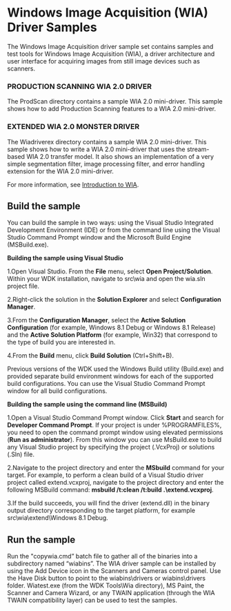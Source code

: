 ﻿<!---
    name: Windows Image Acquisition (WIA) Driver Samples
    platform: WDM
    language: cpp
    category: Image Scan
    description: Contains samples and test tools for Windows Image Acquisition (WIA), a driver architecture and user interface for acquiring images from still image devices such as scanners.
    samplefwlink: https://go.microsoft.com/fwlink/p/?linkid=856747
--->


Windows Image Acquisition (WIA) Driver Samples
==============================================

The Windows Image Acquisition driver sample set contains samples and test tools for Windows Image Acquisition (WIA), a driver architecture and user interface for acquiring images from still image devices such as scanners.

### PRODUCTION SCANNING WIA 2.0 DRIVER
The ProdScan directory contains a sample WIA 2.0 mini-driver. This sample shows how to add Production Scanning features to a WIA 2.0 mini-driver.

### EXTENDED WIA 2.0 MONSTER DRIVER
The Wiadriverex directory contains a sample WIA 2.0 mini-driver. This sample shows how to write a WIA 2.0 mini-driver that uses the stream-based WIA 2.0 transfer model. It also shows an implementation of a very simple segmentation filter, image processing filter, and error handling extension for the WIA 2.0 mini-driver.

For more information, see [Introduction to WIA](https://msdn.microsoft.com/en-us/library/windows/hardware/ff542835).


Build the sample
----------------

You can build the sample in two ways: using the Visual Studio Integrated Development Environment (IDE) or from the command line using the Visual Studio Command Prompt window and the Microsoft Build Engine (MSBuild.exe).

**Building the sample using Visual Studio**

1.Open Visual Studio. From the **File** menu, select **Open Project/Solution**. Within your WDK installation, navigate to src\\wia and open the wia.sln project file.

2.Right-click the solution in the **Solution Explorer** and select **Configuration Manager**.

3.From the **Configuration Manager**, select the **Active Solution Configuration** (for example, Windows 8.1 Debug or Windows 8.1 Release) and the **Active Solution Platform** (for example, Win32) that correspond to the type of build you are interested in.

4.From the **Build** menu, click **Build Solution** (Ctrl+Shift+B).

Previous versions of the WDK used the Windows Build utility (Build.exe) and provided separate build environment windows for each of the supported build configurations. You can use the Visual Studio Command Prompt window for all build configurations.

**Building the sample using the command line (MSBuild)**

1.Open a Visual Studio Command Prompt window. Click **Start** and search for **Developer Command Prompt**. If your project is under %PROGRAMFILES%, you need to open the command prompt window using elevated permissions (**Run as administrator**). From this window you can use MsBuild.exe to build any Visual Studio project by specifying the project (.VcxProj) or solutions (.Sln) file.

2.Navigate to the project directory and enter the **MSbuild** command for your target. For example, to perform a clean build of a Visual Studio driver project called extend.vcxproj, navigate to the project directory and enter the following MSBuild command: **msbuild /t:clean /t:build .\\extend.vcxproj**.

3.If the build succeeds, you will find the driver (extend.dll) in the binary output directory corresponding to the target platform, for example src\\wia\\extend\\Windows 8.1 Debug.

Run the sample
--------------

Run the "copywia.cmd” batch file to gather all of the binaries into a subdirectory named “wiabins”. The WIA driver sample can be installed by using the Add Device icon in the Scanners and Cameras control panel. Use the Have Disk button to point to the wiabins\\drivers or wiabins\\drivers folder. Wiatest.exe (from the WDK Tools\\Wia directory), MS Paint, the Scanner and Camera Wizard, or any TWAIN application (through the WIA TWAIN compatibility layer) can be used to test the samples.

